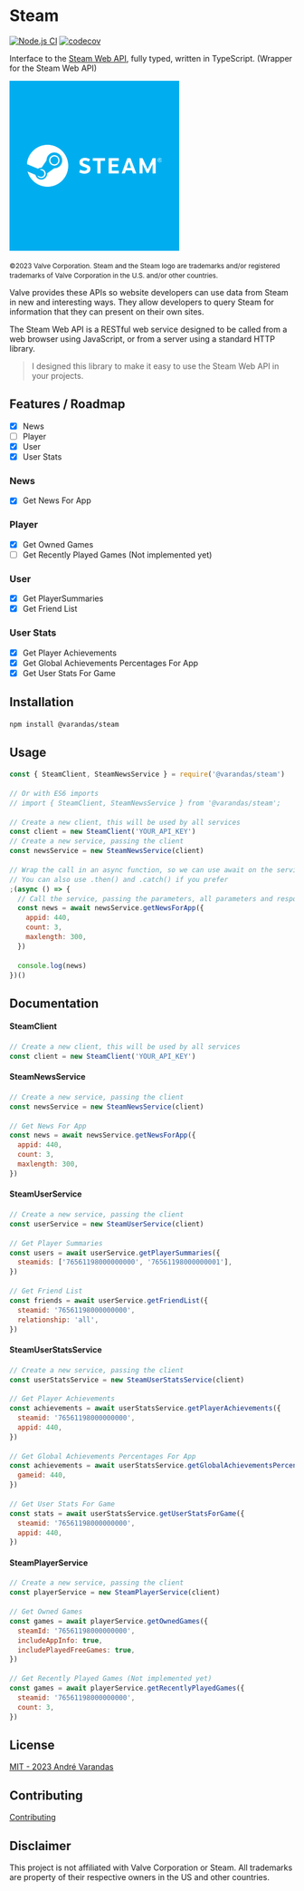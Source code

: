 # Steam

[![Node.js CI](https://github.com/AndreVarandas/steam/actions/workflows/node.js.yml/badge.svg)](https://github.com/AndreVarandas/steam/actions/workflows/node.js.yml) [![codecov](https://codecov.io/gh/AndreVarandas/steam/branch/main/graph/badge.svg?token=JDDDDK5A04)](https://codecov.io/gh/AndreVarandas/steam)

Interface to the [Steam Web API](https://steamcommunity.com/dev), fully typed, written in TypeScript. (Wrapper for the Steam Web API)

![Steam](extra/steam-logo.jpg)

<small>©2023 Valve Corporation. Steam and the Steam logo are trademarks and/or registered trademarks of Valve Corporation in the U.S. and/or other countries.</small>

Valve provides these APIs so website developers can use data from Steam in new and interesting ways. They allow developers to query Steam for information that they can present on their own sites.

The Steam Web API is a RESTful web service designed to be called from a web browser using JavaScript, or from a server using a standard HTTP library.

> I designed this library to make it easy to use the Steam Web API in your projects.

## Features / Roadmap

- [x] News
- [ ] Player
- [x] User
- [x] User Stats

### News

- [x] Get News For App

### Player

- [x] Get Owned Games
- [ ] Get Recently Played Games (Not implemented yet)

### User

- [x] Get PlayerSummaries
- [x] Get Friend List

### User Stats

- [x] Get Player Achievements
- [x] Get Global Achievements Percentages For App
- [x] Get User Stats For Game

## Installation

```bash
npm install @varandas/steam
```

## Usage

```javascript
const { SteamClient, SteamNewsService } = require('@varandas/steam')

// Or with ES6 imports
// import { SteamClient, SteamNewsService } from '@varandas/steam';

// Create a new client, this will be used by all services
const client = new SteamClient('YOUR_API_KEY')
// Create a new service, passing the client
const newsService = new SteamNewsService(client)

// Wrap the call in an async function, so we can use await on the service call on this example
// You can also use .then() and .catch() if you prefer
;(async () => {
  // Call the service, passing the parameters, all parameters and response are typed
  const news = await newsService.getNewsForApp({
    appid: 440,
    count: 3,
    maxlength: 300,
  })

  console.log(news)
})()
```

## Documentation

#### SteamClient

```javascript
// Create a new client, this will be used by all services
const client = new SteamClient('YOUR_API_KEY')
```

#### SteamNewsService

```javascript
// Create a new service, passing the client
const newsService = new SteamNewsService(client)

// Get News For App
const news = await newsService.getNewsForApp({
  appid: 440,
  count: 3,
  maxlength: 300,
})
```

#### SteamUserService

```javascript
// Create a new service, passing the client
const userService = new SteamUserService(client)

// Get Player Summaries
const users = await userService.getPlayerSummaries({
  steamids: ['76561198000000000', '76561198000000001'],
})

// Get Friend List
const friends = await userService.getFriendList({
  steamid: '76561198000000000',
  relationship: 'all',
})
```

#### SteamUserStatsService

```javascript
// Create a new service, passing the client
const userStatsService = new SteamUserStatsService(client)

// Get Player Achievements
const achievements = await userStatsService.getPlayerAchievements({
  steamid: '76561198000000000',
  appid: 440,
})

// Get Global Achievements Percentages For App
const achievements = await userStatsService.getGlobalAchievementsPercentagesForApp({
  gameid: 440,
})

// Get User Stats For Game
const stats = await userStatsService.getUserStatsForGame({
  steamid: '76561198000000000',
  appid: 440,
})
```

#### SteamPlayerService

```javascript
// Create a new service, passing the client
const playerService = new SteamPlayerService(client)

// Get Owned Games
const games = await playerService.getOwnedGames({
  steamId: '76561198000000000',
  includeAppInfo: true,
  includePlayedFreeGames: true,
})

// Get Recently Played Games (Not implemented yet)
const games = await playerService.getRecentlyPlayedGames({
  steamid: '76561198000000000',
  count: 3,
})
```

## License

[MIT - 2023 André Varandas](LICENSE)

## Contributing

[Contributing](CONTRIBUTING.md)

## Disclaimer

This project is not affiliated with Valve Corporation or Steam. All trademarks are property of their respective owners in the US and other countries.
